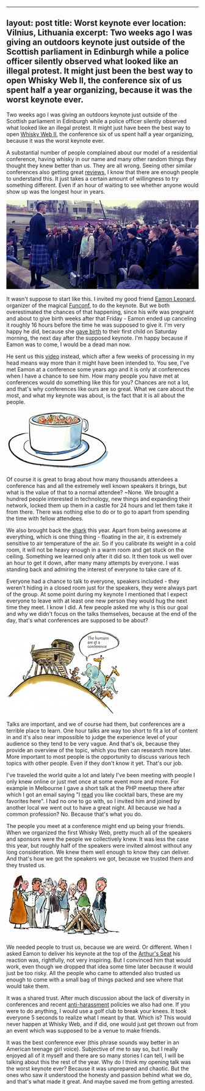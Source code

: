   ---
  layout: post
  title: Worst keynote ever
  location: Vilnius, Lithuania
  excerpt: Two weeks ago I was giving an outdoors keynote just outside of the Scottish parliament in Edinburgh while a police officer silently observed what looked like an illegal protest. It might just been the best way to open Whisky Web II, the conference six of us spent half a year organizing, because it was the worst keynote ever.
  ---
  
  Two weeks ago I was giving an outdoors keynote just outside of the Scottish parliament in Edinburgh while a police officer silently observed what looked like an illegal protest. It might just have been the best way to open [Whisky Web II](http://whiskyweb.co.uk/), the conference six of us spent half a year organizing, because it was the worst keynote ever.
  
  A substantial number of people complained about our model of a residential conference, having whisky in our name and many other random things they thought they knew better than us. They are all wrong. Seeing other similar conferences also getting great [reviews](http://paddy.io/posts/realtimeconfeu/), I know that there are enough people to understand this. It just takes a certain amount of willingness to try something different. Even if an hour of waiting to see whether anyone would show up was the longest hour in years.
  
  <img src="/blog/images/opening-whiskyweb.jpg" alt="Opening Whisky Web II" />
  
  It wasn't suppose to start like this. I invited my good friend [Eamon Leonard](http://twitter.com/EamonLeonard), organizer of the magical [Funconf](/blog/funconf-fuck-yeah.html), to do the keynote. But we both overestimated the chances of that happening, since his wife was pregnant and about to give birth weeks after that Friday - Eamon ended up canceling it roughly 16 hours before the time he was supposed to give it. I'm very happy he did, because she [gave birth](https://twitter.com/EamonLeonard/status/323004437436182528) to their first child on Saturday morning, the next day after the supposed keynote. I'm happy because if Eamon was to come, I would be a dead man now.
  
  He sent us this [video](http://vimeo.com/63903883) instead, which after a few weeks of processing in my head means way more than it might have been intended to. You see, I've met Eamon at a conference some years ago and it is only at conferences when I have a chance to see him. How many people you have met at conferences would do something like this for you? Chances are not a lot, and that's why conferences like ours are so great. What we care about the most, and what my keynote was about, is the fact that it is all about the people.
  
  <img src="/blog/images/hiding-in-a-cup.jpg" class="left" alt="Hiding in a cup" />
  
  Of course it is great to brag about how many thousands attendees a conference has and all the extremely well known speakers it brings, but what is the value of that to a normal attendee? ~None. We brought a hundred people interested in technology, new things and expanding their network, locked them up them in a castle for 24 hours and let them take it from there. There was nothing else to do or to go to apart from spending the time with fellow attendees.
  
  We also brought back the [shark](http://www.flickr.com/photos/juokaz/7094198697/in/set-72157629490197160) this year. Apart from being awesome at everything, which is one thing thing - floating in the air, it is extremely sensitive to air temperature of the air. So if you calibrate its weight in a cold room, it will not be heavy enough in a warm room and get stuck on the ceiling. Something we learned only after it did so. It then took us well over an hour to get it down, after many many attempts by everyone. I was standing back and admiring the interest of everyone to take care of it.
  
  Everyone had a chance to talk to everyone, speakers included - they weren't hiding in a closed room just for the speakers, they were always part of the group. At some point during my keynote I mentioned that I expect everyone to leave with at least one new person they would hug the next time they meet. I know I did. A few people asked me why is this our goal and why we didn't focus on the talks themselves, because at the end of the day, that's what conferences are supposed to be about?
  
  <img src="/blog/images/humans-are-at-a-conference.jpg" class="right" alt="Humans are at a conference" />
  
  Talks are important, and we of course had them, but conferences are a terrible place to learn. One hour talks are way too short to fit a lot of content in and it's also near impossible to judge the experience level of your audience so they tend to be very vague. And that's ok, because they provide an overview of the topic, which you then can research more later. More important to most people is the opportunity to discuss various tech topics with other people. Even if they don't know it yet. That's our job.
  
  I've traveled the world quite a lot and lately I've been meeting with people I only knew online or just met once at some event more and more. For example in Melbourne I gave a short talk at the PHP meetup there after which I got an email saying "I [read](/blog/your-three-ugly-friends.html) you like cocktail bars, these are my favorites here". I had no one to go with, so I invited him and joined by another local we went out to have a great night. All because we had a common profession? No. Because that's what you do.
  
  The people you meet at a conference might end up being your friends. When we organized the first Whisky Web, pretty much all of the speakers and sponsors were the people we collectively knew. It was less the case this year, but roughly half of the speakers were invited almost without any long consideration. We knew them well enough to know they can deliver. And that's how we got the speakers we got, because we trusted them and they trusted us.
  
  <img src="/blog/images/group-without-matches.jpg" class="right" alt="Group without matches" />
  
  We needed people to trust us, because we are weird. Or different. When I asked Eamon to deliver his keynote at the top of the [Arthur's Seat](http://en.wikipedia.org/wiki/Arthur's_Seat,_Edinburgh) his reaction was, rightfully, not very inspiring. But I convinced him that would work, even though we dropped that idea some time later because it would just be too risky. All the people who came to attended also trusted us enough to come with a small bag of things packed and see where that would take them.
  
  It was a shared trust. After much discussion about the lack of diversity in conferences and recent [anti-harassment](http://geekfeminism.wikia.com/wiki/Conference_anti-harassment/Policy) policies we also had one. If you were to do anything, I would use a golf club to break your knees. It took everyone 5 seconds to realize what I meant by that. Which is? This would never happen at Whisky Web, and if did, one would just get thrown out from an event which was supposed to be a venue to make friends.
  
  It was the best conference ever (this phrase sounds way better in an American teenage girl voice). Subjective of me to say so, but I really enjoyed all of it myself and there are so many stories I can tell, I will be talking about this the rest of the year. Why do I think my opening talk was the worst keynote ever? Because it was unprepared and chaotic. But the ones who saw it understood the honesty and passion behind what we do, and that's what made it great. And maybe saved me from getting arrested.
  
